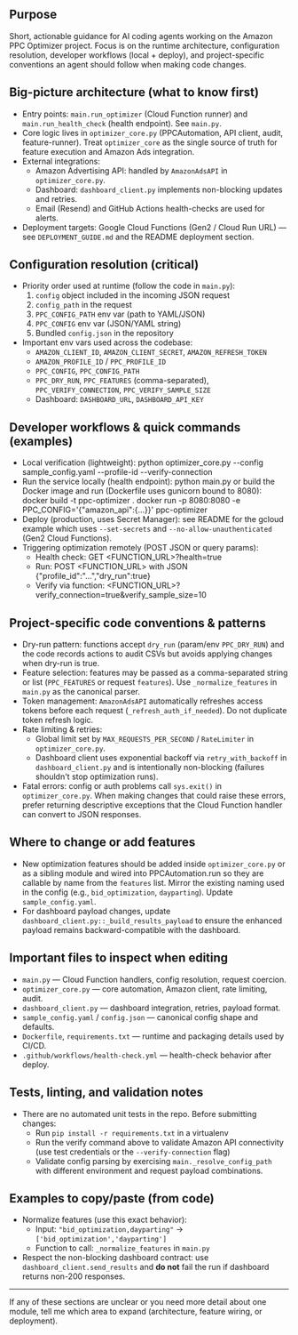 ## Purpose

Short, actionable guidance for AI coding agents working on the Amazon PPC Optimizer
project. Focus is on the runtime architecture, configuration resolution, developer
workflows (local + deploy), and project-specific conventions an agent should
follow when making code changes.

## Big-picture architecture (what to know first)
- Entry points: `main.run_optimizer` (Cloud Function runner) and
  `main.run_health_check` (health endpoint). See `main.py`.
- Core logic lives in `optimizer_core.py` (PPCAutomation, API client, audit,
  feature-runner). Treat `optimizer_core` as the single source of truth for
  feature execution and Amazon Ads integration.
- External integrations:
  - Amazon Advertising API: handled by `AmazonAdsAPI` in `optimizer_core.py`.
  - Dashboard: `dashboard_client.py` implements non-blocking updates and retries.
  - Email (Resend) and GitHub Actions health-checks are used for alerts.
- Deployment targets: Google Cloud Functions (Gen2 / Cloud Run URL) — see
  `DEPLOYMENT_GUIDE.md` and the README deployment section.

## Configuration resolution (critical)
- Priority order used at runtime (follow the code in `main.py`):
  1. `config` object included in the incoming JSON request
  2. `config_path` in the request
  3. `PPC_CONFIG_PATH` env var (path to YAML/JSON)
  4. `PPC_CONFIG` env var (JSON/YAML string)
  5. Bundled `config.json` in the repository
- Important env vars used across the codebase:
  - `AMAZON_CLIENT_ID`, `AMAZON_CLIENT_SECRET`, `AMAZON_REFRESH_TOKEN`
  - `AMAZON_PROFILE_ID` / `PPC_PROFILE_ID`
  - `PPC_CONFIG`, `PPC_CONFIG_PATH`
  - `PPC_DRY_RUN`, `PPC_FEATURES` (comma-separated),
    `PPC_VERIFY_CONNECTION`, `PPC_VERIFY_SAMPLE_SIZE`
  - Dashboard: `DASHBOARD_URL`, `DASHBOARD_API_KEY`

## Developer workflows & quick commands (examples)
- Local verification (lightweight):
  python optimizer_core.py --config sample_config.yaml --profile-id <PROFILE> --verify-connection
- Run the service locally (health endpoint):
  python main.py
  or build the Docker image and run (Dockerfile uses gunicorn bound to 8080):
  docker build -t ppc-optimizer .
  docker run -p 8080:8080 -e PPC_CONFIG='{"amazon_api":{...}}' ppc-optimizer
- Deploy (production, uses Secret Manager): see README for the gcloud example which
  uses `--set-secrets` and `--no-allow-unauthenticated` (Gen2 Cloud Functions).
- Triggering optimization remotely (POST JSON or query params):
  - Health check: GET <FUNCTION_URL>?health=true
  - Run: POST <FUNCTION_URL> with JSON {"profile_id":"...","dry_run":true}
  - Verify via function: <FUNCTION_URL>?verify_connection=true&verify_sample_size=10

## Project-specific code conventions & patterns
- Dry-run pattern: functions accept `dry_run` (param/env `PPC_DRY_RUN`) and the
  code records actions to audit CSVs but avoids applying changes when dry-run is true.
- Feature selection: features may be passed as a comma-separated string or list
  (`PPC_FEATURES` or request `features`). Use `_normalize_features` in `main.py`
  as the canonical parser.
- Token management: `AmazonAdsAPI` automatically refreshes access tokens before
  each request (`_refresh_auth_if_needed`). Do not duplicate token refresh logic.
- Rate limiting & retries:
  - Global limit set by `MAX_REQUESTS_PER_SECOND` / `RateLimiter` in
    `optimizer_core.py`.
  - Dashboard client uses exponential backoff via `retry_with_backoff` in
    `dashboard_client.py` and is intentionally non-blocking (failures shouldn't
    stop optimization runs).
- Fatal errors: config or auth problems call `sys.exit()` in `optimizer_core.py`.
  When making changes that could raise these errors, prefer returning descriptive
  exceptions that the Cloud Function handler can convert to JSON responses.

## Where to change or add features
- New optimization features should be added inside `optimizer_core.py` or as a
  sibling module and wired into PPCAutomation.run so they are callable by name
  from the `features` list. Mirror the existing naming used in the config
  (e.g., `bid_optimization`, `dayparting`). Update `sample_config.yaml`.
- For dashboard payload changes, update `dashboard_client.py::_build_results_payload`
  to ensure the enhanced payload remains backward-compatible with the dashboard.

## Important files to inspect when editing
- `main.py` — Cloud Function handlers, config resolution, request coercion.
- `optimizer_core.py` — core automation, Amazon client, rate limiting, audit.
- `dashboard_client.py` — dashboard integration, retries, payload format.
- `sample_config.yaml` / `config.json` — canonical config shape and defaults.
- `Dockerfile`, `requirements.txt` — runtime and packaging details used by CI/CD.
- `.github/workflows/health-check.yml` — health-check behavior after deploy.

## Tests, linting, and validation notes
- There are no automated unit tests in the repo. Before submitting changes:
  - Run `pip install -r requirements.txt` in a virtualenv
  - Run the verify command above to validate Amazon API connectivity (use
    test credentials or the `--verify-connection` flag)
  - Validate config parsing by exercising `main._resolve_config_path` with
    different environment and request payload combinations.

## Examples to copy/paste (from code)
- Normalize features (use this exact behavior):
  - Input: `"bid_optimization,dayparting"` -> `['bid_optimization','dayparting']`
  - Function to call: `_normalize_features` in `main.py`
- Respect the non-blocking dashboard contract: use `dashboard_client.send_results`
  and **do not** fail the run if dashboard returns non-200 responses.

---
If any of these sections are unclear or you need more detail about one module,
tell me which area to expand (architecture, feature wiring, or deployment).
